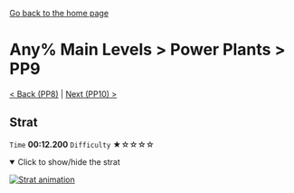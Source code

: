 [Go back to the home page](https://github.com/Doublevil/scbspeedrun)

# Any% Main Levels > Power Plants > PP9

[< Back (PP8)](https://github.com/Doublevil/scbspeedrun/blob/main/levels/any_ml/pp/PP8.md) | [Next (PP10) >](https://github.com/Doublevil/scbspeedrun/blob/main/levels/any_ml/pp/PP10.md)

## Strat

`Time` **00:12.200** `Difficulty` ★☆☆☆☆
<details open>
  <summary>Click to show/hide the strat</summary>

  [![Strat animation](https://github.com/Doublevil/scbspeedrun/blob/main/media/levels/pp/PP9_Strat.webp)](https://github.com/Doublevil/scbspeedrun/blob/main/media/levels/pp/PP9_Strat.mp4?raw=true)
</details>
